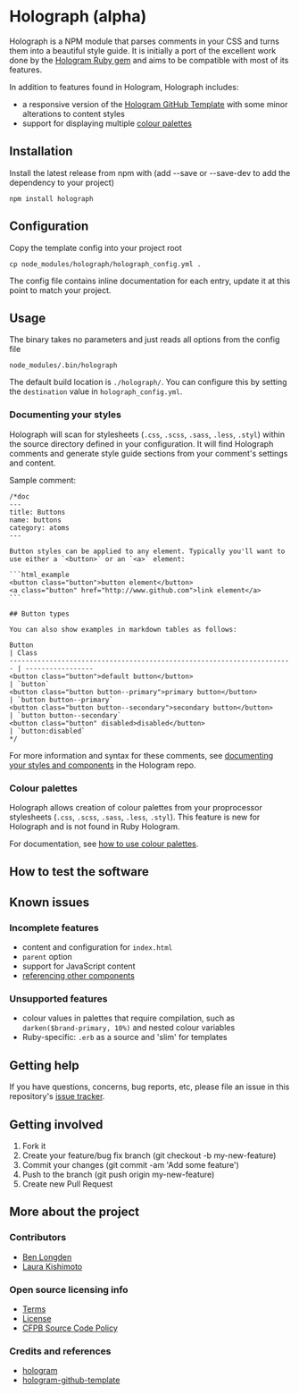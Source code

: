 # Holograph (alpha)

Holograph is a NPM module that parses comments in your CSS and turns them into a beautiful style guide. It is initially a port of the excellent work done by the [Hologram Ruby gem](https://trulia.github.io/hologram/) and aims to be compatible with most of its features.

In addition to features found in Hologram, Holograph includes:
* a responsive version of the [Hologram GitHub Template](https://github.com/wearecube/hologram-github-theme) with some minor alterations to content styles
* support for displaying multiple [colour palettes](#colour-palettes)

## Installation

Install the latest release from npm with (add --save or --save-dev to add the dependency to your project)

`npm install holograph`

## Configuration

Copy the template config into your project root

`cp node_modules/holograph/holograph_config.yml .`

The config file contains inline documentation for each entry, update it at this point to match your project.

## Usage

The binary takes no parameters and just reads all options from the config file

`node_modules/.bin/holograph`

The default build location is `./holograph/`. You can configure this by setting the `destination` value in `holograph_config.yml`.

### Documenting your styles

Holograph will scan for stylesheets (`.css`, `.scss`, `.sass`, `.less`, `.styl`) within the source directory defined in your configuration. It will find Holograph comments and generate style guide sections from your comment's settings and content.

Sample comment:

    /*doc
    ---
    title: Buttons
    name: buttons
    category: atoms
    ---

    Button styles can be applied to any element. Typically you'll want to use either a `<button>` or an `<a>` element:

    ```html_example
    <button class="button">button element</button>
    <a class="button" href="http://www.github.com">link element</a>
    ```

    ## Button types

    You can also show examples in markdown tables as follows:

    Button                                                                  | Class
    ----------------------------------------------------------------------- | -----------------
    <button class="button">default button</button>                          | `button`
    <button class="button button--primary">primary button</button>          | `button button--primary`
    <button class="button button--secondary">secondary button</button>      | `button button--secondary`
    <button class="button" disabled>disabled</button>                       | `button:disabled`
    */

For more information and syntax for these comments, see [documenting your styles and components](https://github.com/trulia/hologram#documenting-your-styles-and-components) in the Hologram repo.

### Colour palettes

Holograph allows creation of colour palettes from your proprocessor stylesheets (`.css`, `.scss`, `.sass`, `.less`, `.styl`). This feature is new for Holograph and is not found in Ruby Hologram.

For documentation, see [how to use colour palettes](https://github.com/blongden/holograph/wiki/How-to-use-colour-palettes).

## How to test the software

## Known issues

### Incomplete features

* content and configuration for `index.html`
* `parent` option
* support for JavaScript content
* [referencing other components](https://github.com/trulia/hologram#referencing-other-components)

### Unsupported features
* colour values in palettes that require compilation, such as `darken($brand-primary, 10%)` and nested colour variables
* Ruby-specific: `.erb` as a source and 'slim' for templates

## Getting help

If you have questions, concerns, bug reports, etc, please file an issue in this repository's [issue tracker](https://github.com/blongden/holograph/issues).

## Getting involved

1. Fork it
1. Create your feature/bug fix branch (git checkout -b my-new-feature)
1. Commit your changes (git commit -am 'Add some feature')
1. Push to the branch (git push origin my-new-feature)
1. Create new Pull Request

## More about the project

### Contributors
* [Ben Longden](https://twitter.com/blongden)
* [Laura Kishimoto](https://twitter.com/chicgeek)

### Open source licensing info
* [Terms](TERMS.md)
* [License](LICENSE)
* [CFPB Source Code Policy](https://github.com/cfpb/source-code-policy/)

### Credits and references

* [hologram](https://trulia.github.io/hologram/)
* [hologram-github-template](https://github.com/wearecube/hologram-github-theme)
